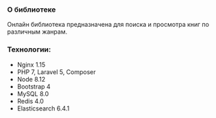 ### О библиотеке
Онлайн библиотека предназначена для поиска и просмотра книг по различным жанрам.

### Технологии:
* Nginx 1.15
* PHP 7, Laravel 5, Composer
* Node 8.12
* Bootstrap 4
* MySQL 8.0
* Redis 4.0
* Elasticsearch 6.4.1
